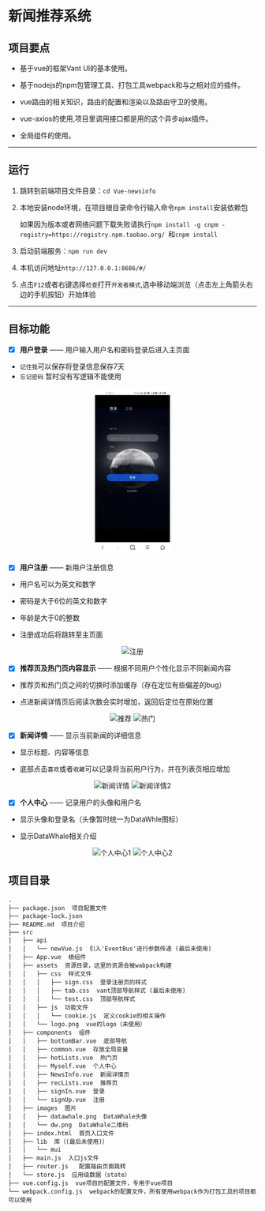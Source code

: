 # 新闻推荐系统

## 项目要点

+ 基于vue的框架Vant UI的基本使用。

+ 基于nodejs的npm包管理工具、打包工具webpack和与之相对应的插件。

+ vue路由的相关知识，路由的配置和渲染以及路由守卫的使用。

+ vue-axios的使用,项目里调用接口都是用的这个异步ajax插件。

+ 全局组件的使用。

---


## 运行

1. 跳转到前端项目文件目录：`cd Vue-newsinfo`

2. 本地安装node环境，在项目根目录命令行输入命令`npm install`安装依赖包
   
   如果因为版本或者网络问题下载失败请执行`npm install -g cnpm -registry=https://registry.npm.taobao.org/
   `和`cnpm install`

3. 启动前端服务：`npm run dev`

4. 本机访问地址`http://127.0.0.1:8686/#/`

5. 点击`F12`或者右键选择`检查`打开`开发者模式`,选中移动端浏览（点击左上角箭头右边的手机按钮）开始体验

---



## 目标功能
- [x] **用户登录** —— 用户输入用户名和密码登录后进入主页面
- `记住我`可以保存将登录信息保存7天
- `忘记密码` 暂时没有写逻辑不能使用

<div  align="center">    
<img src="../../../../imgs/登录.jpg" width = "30%" height = "30%" alt="登录"/>
</div>



- [X] **用户注册** —— 新用户注册信息

- 用户名可以为英文和数字

- 密码是大于6位的英文和数字

- 年龄是大于0的整数

- 注册成功后将跳转至主页面

<div  align="center">    
<img src="https://gitee.com/shenhao-stu/News-Recommender-Systems/raw/master/imgs/注册.jpg" width = "30%" height = "30%" alt="注册"/>
</div>


- [X] **推荐页及热门页内容显示** —— 根据不同用户个性化显示不同新闻内容

- 推荐页和热门页之间的切换时添加缓存（存在定位有些偏差的bug） 

- 点进新闻详情页后阅读次数会实时增加，返回后定位在原始位置

<div  align="center">    
<img src="https://gitee.com/shenhao-stu/News-Recommender-Systems/raw/master/imgs/推荐1.jpg" width = "30%" height = "30%" alt="推荐"/>  
<img src="https://gitee.com/shenhao-stu/News-Recommender-Systems/raw/master/imgs/热门.jpg" width = "30%" height = "30%" alt="热门"/>
</div>



- [x] **新闻详情** —— 显示当前新闻的详细信息

- 显示标题、内容等信息

- 底部点击`喜欢`或者`收藏`可以记录将当前用户行为，并在列表页相应增加

<div  align="center">    
<img src="https://gitee.com/shenhao-stu/News-Recommender-Systems/raw/master/imgs/新闻详情.jpg" width = "30%" height = "30%" alt="新闻详情"/>
<img src="https://gitee.com/shenhao-stu/News-Recommender-Systems/raw/master/imgs/新闻详情2.jpg" width = "30%" height = "30%" alt="新闻详情2"/>
</div>

- [X] **个人中心** —— 记录用户的头像和用户名

- 显示头像和登录名（头像暂时统一为DataWhle图标）

- 显示DataWhale相关介绍

<div  align="center">    
<img src="https://gitee.com/shenhao-stu/News-Recommender-Systems/raw/master/imgs/个人中心1.jpg" width = "30%" height = "30%" alt="个人中心1"/> 
<img src="https://gitee.com/shenhao-stu/News-Recommender-Systems/raw/master/imgs/个人中心2.jpg" width = "30%" height = "30%" alt="个人中心2"/>
</div>




## 项目目录

```
.
├── package.json  项目配置文件
├── package-lock.json
├── README.md  项目介绍
├── src
│   ├── api
│   │   └── newVue.js  引入'EventBus'进行参数传递 (最后未使用)
│   ├── App.vue  根组件
│   ├── assets  资源目录，这里的资源会被wabpack构建
│   │   ├── css  样式文件
│   │   │   ├── sign.css  登录注册页的样式
│   │   │   ├── tab.css  vant顶部导航样式 (最后未使用)
│   │   │   └── test.css  顶部导航样式
│   │   ├── js  功能文件
│   │   │   └── cookie.js  定义cookie的相关操作
│   │   └── logo.png  vue的logo（未使用）
│   ├── components  组件
│   │   ├── bottomBar.vue  底部导航
│   │   ├── common.vue  存放全局变量
│   │   ├── hotLists.vue  热门页
│   │   ├── Myself.vue  个人中心
│   │   ├── NewsInfo.vue  新闻详情页
│   │   ├── recLists.vue  推荐页
│   │   ├── signIn.vue  登录
│   │   └── signUp.vue  注册
│   ├── images  图片
│   │   ├── datawhale.png  DataWhale头像  
│   │   └── dw.png  DataWhale二维码
│   ├── index.html  首页入口文件
│   ├── lib  库（(最后未使用)）
│   │   └── mui
│   ├── main.js  入口js文件
│   ├── router.js   配置路由页面跳转
│   └── store.js  应用级数据（state）
├── vue.config.js  vue项目的配置文件，专用于vue项目
└── webpack.config.js  webpack的配置文件，所有使用webpack作为打包工具的项目都可以使用
```